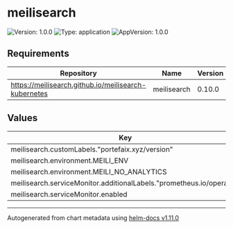 # meilisearch

![Version: 1.0.0](https://img.shields.io/badge/Version-1.0.0-informational?style=flat-square) ![Type: application](https://img.shields.io/badge/Type-application-informational?style=flat-square) ![AppVersion: 1.0.0](https://img.shields.io/badge/AppVersion-1.0.0-informational?style=flat-square)

## Requirements

| Repository | Name | Version |
|------------|------|---------|
| https://meilisearch.github.io/meilisearch-kubernetes | meilisearch | 0.10.0 |

## Values

| Key | Type | Default | Description |
|-----|------|---------|-------------|
| meilisearch.customLabels."portefaix.xyz/version" | string | `"v0.54.0"` |  |
| meilisearch.environment.MEILI_ENV | string | `"production"` |  |
| meilisearch.environment.MEILI_NO_ANALYTICS | bool | `true` |  |
| meilisearch.serviceMonitor.additionalLabels."prometheus.io/operator" | string | `"portefaix"` |  |
| meilisearch.serviceMonitor.enabled | bool | `true` |  |

----------------------------------------------
Autogenerated from chart metadata using [helm-docs v1.11.0](https://github.com/norwoodj/helm-docs/releases/v1.11.0)
